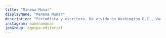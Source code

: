 ```yaml
---
title: "Manena Munar"
displayName: "Manena Munar"
description: "Periodista y escritora. Ha vivido en Washington D.C., Varsovia y Filipinas, donde escribió su primera novela: 'Y Soplará el Amihan', ambientada en Filipinas. En su segundo libro, 'Parece que va a abrir', la trama se desarrolla entre Madrid y Hong Kong y su última publicación, 'Sol de Invierno', se centra en la Polonia de los años 80."
instagram: manenamunar
jobGroup: equipo-editorial
---
```



